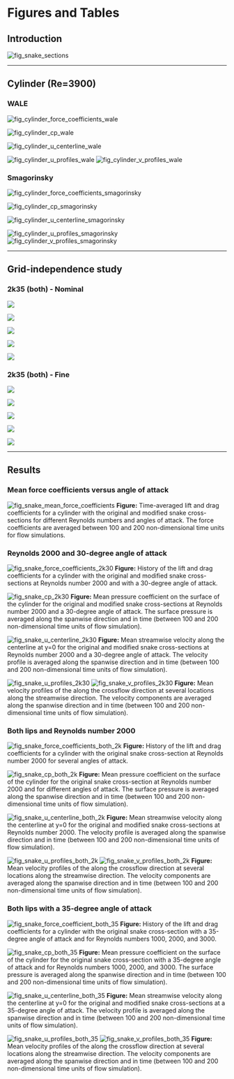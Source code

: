 # Figures and Tables

## Introduction

![fig_snake_sections](data/figures/modified_sections_aoa35.png)

---

## Cylinder (Re=3900)

### WALE

![fig_cylinder_force_coefficients_wale](./runs/cylinder3dre3900/wale/figures/force_coefficients.png)

![fig_cylinder_cp_wale](./runs/cylinder3dre3900/wale/figures/surface_pressure_coefficient.png)

![fig_cylinder_u_centerline_wale](./runs/cylinder3dre3900/wale/figures/u_centerline_profile.png)

![fig_cylinder_u_profiles_wale](./runs/cylinder3dre3900/wale/figures/u_profiles.png)
![fig_cylinder_v_profiles_wale](./runs/cylinder3dre3900/wale/figures/v_profiles.png)

### Smagorinsky

![fig_cylinder_force_coefficients_smagorinsky](./runs/cylinder3dre3900/smagorinsky/figures/force_coefficients.png)

![fig_cylinder_cp_smagorinsky](./runs/cylinder3dre3900/smagorinsky/figures/surface_pressure_coefficient.png)

![fig_cylinder_u_centerline_smagorinsky](./runs/cylinder3dre3900/smagorinsky/figures/u_centerline_profile.png)

![fig_cylinder_u_profiles_smagorinsky](./runs/cylinder3dre3900/smagorinsky/figures/u_profiles.png)
![fig_cylinder_v_profiles_smagorinsky](./runs/cylinder3dre3900/smagorinsky/figures/v_profiles.png)

---

## Grid-independence study

### 2k35 (both) - Nominal

![](./runs/snake3d/both_lips/independence/2k35_nominal/figures/u_centerline_profile.png)

![](./runs/snake3d/both_lips/independence/2k35_nominal/figures/surface_pressure_coefficient.png)

![](./runs/snake3d/both_lips/independence/2k35_nominal/figures/u_profiles.png)

![](./runs/snake3d/both_lips/independence/2k35_nominal/figures/v_profiles.png)

![](./runs/snake3d/both_lips/independence/2k35_nominal/figures/force_coefficients.png)

### 2k35 (both) - Fine

![](./runs/snake3d/both_lips/independence/2k35_fine/figures/u_centerline_profile.png)

![](./runs/snake3d/both_lips/independence/2k35_fine/figures/surface_pressure_coefficient.png)

![](./runs/snake3d/both_lips/independence/2k35_fine/figures/u_profiles.png)

![](./runs/snake3d/both_lips/independence/2k35_fine/figures/v_profiles.png)

![](./runs/snake3d/both_lips/independence/2k35_fine/figures/force_coefficients.png)

---

## Results

### Mean force coefficients versus angle of attack

![fig_snake_mean_force_coefficients](./runs/snake3d/figures/mean_force_coefficients.png)
**Figure:** Time-averaged lift and drag coefficients for a cylinder with the original and modified snake cross-sections for different Reynolds numbers and angles of attack. The force coefficients are averaged between 100 and 200 non-dimensional time units for flow simulations.

### Reynolds 2000 and 30-degree angle of attack

![fig_snake_force_coefficients_2k30](./runs/snake3d/figures/force_coefficients_2k30.png)
**Figure:** History of the lift and drag coefficients for a cylinder with the original and modified snake cross-sections at Reynolds number 2000 and with a 30-degree angle of attack.

![fig_snake_cp_2k30](./runs/snake3d/figures/surface_pressure_coefficient_2k30.png)
**Figure:** Mean pressure coefficient on the surface of the cylinder for the original and modified snake cross-sections at Reynolds number 2000 and a 30-degree angle of attack. The surface pressure is averaged along the spanwise direction and in time (between 100 and 200 non-dimensional time units of flow simulation).

![fig_snake_u_centerline_2k30](./runs/snake3d/figures/u_centerline_profile_2k30.png)
**Figure:** Mean streamwise velocity along the centerline at y=0 for the original and modified snake cross-sections at Reynolds number 2000 and a 30-degree angle of attack. The velocity profile is averaged along the spanwise direction and in time (between 100 and 200 non-dimensional time units of flow simulation).

![fig_snake_u_profiles_2k30](./runs/snake3d/figures/u_profiles_2k30.png)
![fig_snake_v_profiles_2k30](./runs/snake3d/figures/v_profiles_2k30.png)
**Figure:** Mean velocity profiles of the along the crossflow direction at several locations along the streamwise direction. The velocity components are averaged along the spanwise direction and in time (between 100 and 200 non-dimensional time units of flow simulation).

### Both lips and Reynolds number 2000

![fig_snake_force_coefficients_both_2k](./runs/snake3d/both_lips/figures/force_coefficients_2k.png)
**Figure:** History of the lift and drag coefficients for a cylinder with the original snake cross-section at Reynolds number 2000 for several angles of attack.

![fig_snake_cp_both_2k](./runs/snake3d/both_lips/figures/surface_pressure_coefficient_2k.png)
**Figure:** Mean pressure coefficient on the surface of the cylinder for the original snake cross-section at Reynolds number 2000 and for different angles of attack. The surface pressure is averaged along the spanwise direction and in time (between 100 and 200 non-dimensional time units of flow simulation).

![fig_snake_u_centerline_both_2k](./runs/snake3d/both_lips/figures/u_centerline_profile_2k.png)
**Figure:** Mean streamwise velocity along the centerline at y=0 for the original and modified snake cross-sections at Reynolds number 2000. The velocity profile is averaged along the spanwise direction and in time (between 100 and 200 non-dimensional time units of flow simulation).

![fig_snake_u_profiles_both_2k](./runs/snake3d/both_lips/figures/u_profiles_2k.png)
![fig_snake_v_profiles_both_2k](./runs/snake3d/both_lips/figures/v_profiles_2k.png)
**Figure:** Mean velocity profiles of the along the crossflow direction at several locations along the streamwise direction. The velocity components are averaged along the spanwise direction and in time (between 100 and 200 non-dimensional time units of flow simulation).

### Both lips with a 35-degree angle of attack

![fig_snake_force_coefficient_both_35](./runs/snake3d/both_lips/figures/force_coefficients_35.png)
**Figure:** History of the lift and drag coefficients for a cylinder with the original snake cross-section with a 35-degree angle of attack and for Reynolds numbers 1000, 2000, and 3000.

![fig_snake_cp_both_35](./runs/snake3d/both_lips/figures/surface_pressure_coefficient_35.png)
**Figure:** Mean pressure coefficient on the surface of the cylinder for the original snake cross-section with a 35-degree angle of attack and for Reynolds numbers 1000, 2000, and 3000. The surface pressure is averaged along the spanwise direction and in time (between 100 and 200 non-dimensional time units of flow simulation).

![fig_snake_u_centerline_both_35](./runs/snake3d/both_lips/figures/u_centerline_profile_35.png)
**Figure:** Mean streamwise velocity along the centerline at y=0 for the original and modified snake cross-sections at a 35-degree angle of attack. The velocity profile is averaged along the spanwise direction and in time (between 100 and 200 non-dimensional time units of flow simulation).

![fig_snake_u_profiles_both_35](./runs/snake3d/both_lips/figures/u_profiles_35.png)
![fig_snake_v_profiles_both_35](./runs/snake3d/both_lips/figures/v_profiles_35.png)
**Figure:** Mean velocity profiles of the along the crossflow direction at several locations along the streamwise direction. The velocity components are averaged along the spanwise direction and in time (between 100 and 200 non-dimensional time units of flow simulation).
